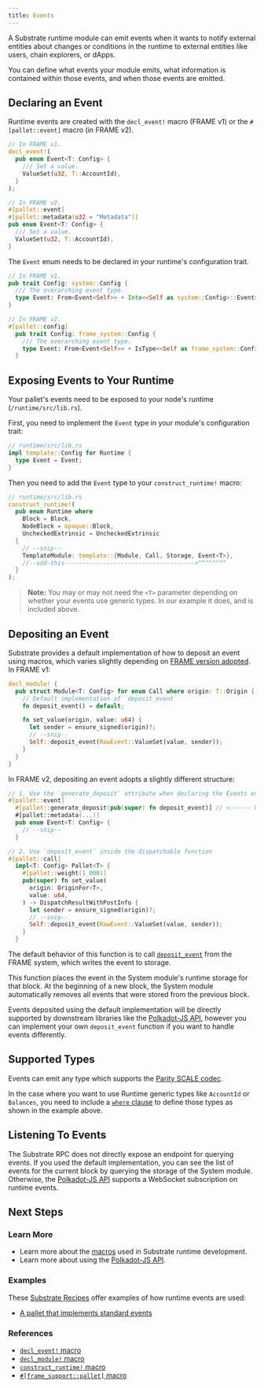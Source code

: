 ```yaml
---
title: Events
---
```


A Substrate runtime module can emit events when it wants to notify external entities about changes
or conditions in the runtime to external entities like users, chain explorers, or dApps.

You can define what events your module emits, what information is contained within those events, and
when those events are emitted.

## Declaring an Event

Runtime events are created with the `decl_event!` macro (FRAME v1) or the `#[pallet::event]` macro (in FRAME v2).

```rust
// In FRAME v1.
decl_event!(
  pub enum Event<T: Config> {
    /// Set a value.
    ValueSet(u32, T::AccountId),
  }
);

// In FRAME v2.
#[pallet::event]
#[pallet::metadata(u32 = "Metadata")]
pub enum Event<T: Config> {
  /// Set a value.
  ValueSet(u32, T::AccountId),
}
```

The `Event` enum needs to be declared in your runtime's configuration trait.

```rust
// In FRAME v1.
pub trait Config: system::Config {
  /// The overarching event type.
  type Event: From<Event<Self>> + Into<<Self as system::Config>::Event>;
}

// In FRAME v2.
#[pallet::config]
  pub trait Config: frame_system::Config {
    /// The overarching event type.
    type Event: From<Event<Self>> + IsType<<Self as frame_system::Config>::Event>;
  }
```

## Exposing Events to Your Runtime

Your pallet's events need to be exposed to your node's runtime (`/runtime/src/lib.rs`).

First, you need to implement the `Event` type in your module's configuration trait:

```rust
// runtime/src/lib.rs
impl template::Config for Runtime {
  type Event = Event;
}
```

Then you need to add the `Event` type to your `construct_runtime!` macro:

```rust
// runtime/src/lib.rs
construct_runtime!(
  pub enum Runtime where
    Block = Block,
    NodeBlock = opaque::Block,
    UncheckedExtrinsic = UncheckedExtrinsic
  {
    // --snip--
    TemplateModule: template::{Module, Call, Storage, Event<T>},
    //--add-this------------------------------------->^^^^^^^^
  }
);
```

> **Note:** You may or may not need the `<T>` parameter depending on whether your events use generic
> types. In our example it does, and is included above.

## Depositing an Event

Substrate provides a default implementation of how to deposit an event using macros, which varies slightly depending on [FRAME version adopted](/docs/en/knowledgebase/runtime/macros#overview-of-frame-versioning). In FRAME v1:

```rust
decl_module! {
  pub struct Module<T: Config> for enum Call where origin: T::Origin {
    // Default implementation of `deposit_event`
    fn deposit_event() = default;

    fn set_value(origin, value: u64) {
      let sender = ensure_signed(origin)?;
      // --snip--
      Self::deposit_event(RawEvent::ValueSet(value, sender));
    }
  }
}
```
In FRAME v2, depositing an event adopts a slightly different structure:

```rust
// 1. Use the `generate_deposit` attribute when declaring the Events enum.
#[pallet::event]
  #[pallet::generate_deposit(pub(super) fn deposit_event)] // <------ here ----
  #[pallet::metadata(...)]
  pub enum Event<T: Config> {
    // --snip--
  }

// 2. Use `deposit_event` inside the dispatchable function
#[pallet::call]
  impl<T: Config> Pallet<T> {
    #[pallet::weight(1_000)]
    pub(super) fn set_value(
      origin: OriginFor<T>,
      value: u64,
    ) -> DispatchResultWithPostInfo {
      let sender = ensure_signed(origin)?;
      // --snip--
      Self::deposit_event(RawEvent::ValueSet(value, sender));
    }
  }
```

The default behavior of this function is to call
[`deposit_event`](https://substrate.dev/rustdocs/latest/frame_system/pallet/struct.Pallet.html#method.deposit_event)
from the FRAME system, which writes the event to storage.

This function places the event in the System module's runtime storage for that block. At the
beginning of a new block, the System module automatically removes all events that were stored from
the previous block.

Events deposited using the default implementation will be directly supported by downstream libraries
like the [Polkadot-JS API](../integrate/polkadot-js), however you can implement your own
`deposit_event` function if you want to handle events differently.

## Supported Types

Events can emit any type which supports the [Parity SCALE codec](../advanced/codec).

In the case where you want to use Runtime generic types like `AccountId` or `Balances`, you need to
include a [`where` clause](https://doc.rust-lang.org/rust-by-example/generics/where.html) to define
those types as shown in the example above.

## Listening To Events

The Substrate RPC does not directly expose an endpoint for querying events. If you used the default
implementation, you can see the list of events for the current block by querying the storage of the
System module. Otherwise, the [Polkadot-JS API](../integrate/polkadot-js) supports a WebSocket
subscription on runtime events.

## Next Steps

### Learn More

- Learn more about the [macros](macros) used in Substrate runtime development.
- Learn more about using the [Polkadot-JS API](../integrate/polkadot-js).

### Examples

These [Substrate Recipes](https://github.com/substrate-developer-hub/recipes) offer examples of how
runtime events are used:

- [A pallet that implements standard events](https://github.com/substrate-developer-hub/recipes/blob/master/pallets/last-caller/src/lib.rs)

### References

- [`decl_event!` macro](https://substrate.dev/rustdocs/latest/frame_support/macro.decl_event.html)
- [`decl_module!` macro](https://substrate.dev/rustdocs/latest/frame_support/macro.decl_module.html)
- [`construct_runtime!` macro](https://substrate.dev/rustdocs/latest/frame_support/macro.construct_runtime.html)
- [`#[frame_support::pallet]` macro](https://crates.parity.io/frame_support/attr.pallet.html)

